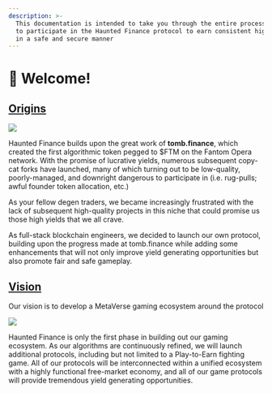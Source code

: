 ```yaml
---
description: >-
  This documentation is intended to take you through the entire process of how
  to participate in the Haunted Finance protocol to earn consistent high yields
  in a safe and secure manner
---
```


# 👻 Welcome!

## [Origins](./#origins)

![](.gitbook/assets/02-Halloween-Pack\_Presentation-02.jpg)

Haunted Finance builds upon the great work of **tomb.finance**, which created the first algorithmic token pegged to $FTM on the Fantom Opera network. With the promise of lucrative yields, numerous subsequent copy-cat forks have launched, many of which turning out to be low-quality, poorly-managed, and downright dangerous to participate in (i.e. rug-pulls; awful founder token allocation, etc.)

As your fellow degen traders, we became increasingly frustrated with the lack of subsequent high-quality projects in this niche that could promise us those high yields that we all crave.

As full-stack blockchain engineers, we decided to launch our own protocol, building upon the progress made at tomb.finance while adding some enhancements that will not only improve yield generating opportunities but also promote fair and safe gameplay.

## [Vision](./#vision)

Our vision is to develop a MetaVerse gaming ecosystem around the protocol

![](.gitbook/assets/05-Halloween-Pack\_Presentation-05.png)

Haunted Finance is only the first phase in building out our gaming ecosystem. As our algorithms are continuously refined, we will launch additional protocols, including but not limited to a Play-to-Earn fighting game. All of our protocols will be interconnected within a unified ecosystem with a highly functional free-market economy, and all of our game protocols will provide tremendous yield generating opportunities.
